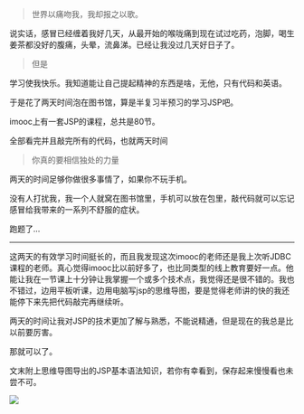 > 世界以痛吻我，我却报之以歌。

说实话，感冒已经缠着我好几天，从最开始的喉咙痛到现在试过吃药，泡脚，喝生姜茶都没好的腹痛，头晕，流鼻涕。已经让我没过几天好日子了。

> 但是

学习使我快乐。我知道能让自己提起精神的东西是啥，无他，只有代码和英语。

于是花了两天时间泡在图书馆，算是半复习半预习的学习JSP吧。

imooc上有一套JSP的课程，总共是80节。

全部看完并且敲完所有的代码，也就两天时间

> 你真的要相信独处的力量

两天的时间足够你做很多事情了，如果你不玩手机。

没有人打扰我，我一个人就窝在图书馆里，手机可以放在包里，敲代码就可以忘记感冒给我带来的一系列不舒服的症状。

跑题了...

---

这两天的有效学习时间挺长的，而且我发现这次imooc的老师还是我上次听JDBC课程的老师。真心觉得imooc比以前好多了，也比同类型的线上教育要好一点。他能让我在一节课上十分钟让我掌握一个或多个技术点，我觉得还是很不错的。我也不错过，边用平板听课，边用电脑写jsp的思维导图，要是觉得老师讲的快的我还能停下来先把代码敲完再继续听。

两天的时间让我对JSP的技术更加了解与熟悉，不能说精通，但是现在的我总是比以前要厉害。

那就可以了。

文末附上思维导图导出的JSP基本语法知识，若你有幸看到，保存起来慢慢看也未尝不可。

![](http://ove4nglsb.bkt.clouddn.com/Jsp%E5%9F%BA%E6%9C%AC%E8%AF%AD%E6%B3%95.jpg)